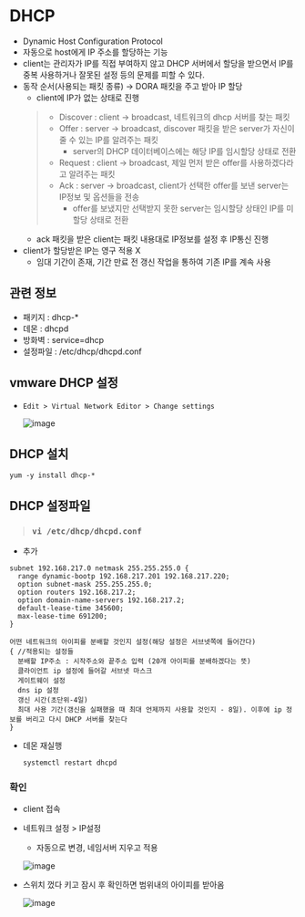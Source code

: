 # DHCP
- Dynamic Host Configuration Protocol
- 자동으로 host에게 IP 주소를 할당하는 기능
- client는 관리자가 IP를 직접 부여하지 않고 DHCP 서버에서 할당을 받으면서 IP를 중복 사용하거나 잘못된 설정 등의 문제를 피할 수 있다.
- 동작 순서(사용되는 패킷 종류) → DORA 패킷을 주고 받아 IP 할당
  - client에 IP가 없는 상태로 진행
  > - Discover : client → broadcast, 네트워크의 dhcp 서버를 찾는 패킷
  > - Offer : server → broadcast, discover 패킷을 받은 server가 자신이 줄 수 있는 IP를 알려주는 패킷
  >   - server의 DHCP 데이터베이스에는 해당 IP를 임시할당 상태로 전환
  > - Request : client → broadcast, 제일 먼저 받은 offer를 사용하겠다라고 알려주는 패킷
  > - Ack : server → broadcast, client가 선택한 offer를 보낸 server는 IP정보 및 옵션들을 전송
  >   - offer를 보냈지만 선택받지 못한 server는 임시할당 상태인 IP를 미할당 상태로 전환
  - ack 패킷을 받은 client는 패킷 내용대로 IP정보를 설정 후 IP통신 진행
- client가 할당받은 IP는 영구 적용 X
  - 임대 기간이 존재, 기간 만료 전 갱신 작업을 통하여 기존 IP를 계속 사용

## 관련 정보
- 패키지 : dhcp-*
- 데몬 : dhcpd
- 방화벽 : service=dhcp
- 설정파일 : /etc/dhcp/dhcpd.conf

## vmware DHCP 설정
* `Edit > Virtual Network Editor > Change settings`
  
  ![image](https://user-images.githubusercontent.com/79209568/118942750-f9f45a00-b98d-11eb-9ade-1c4372be3186.png)

## DHCP 설치
```
yum -y install dhcp-*
```
## DHCP 설정파일
> ### `vi /etc/dhcp/dhcpd.conf`

* 추가
```
subnet 192.168.217.0 netmask 255.255.255.0 {
  range dynamic-bootp 192.168.217.201 192.168.217.220;
  option subnet-mask 255.255.255.0;
  option routers 192.168.217.2;
  option domain-name-servers 192.168.217.2;
  default-lease-time 345600;
  max-lease-time 691200;
}
```
```
어떤 네트워크의 아이피를 분배할 것인지 설정(해당 설정은 서브넷쪽에 들어간다)
{ //적용되는 설정들
  분배할 IP주소 : 시작주소와 끝주소 입력 (20개 아이피를 분배하겠다는 뜻)
  클라이언트 ip 설정에 들어갈 서브넷 마스크
  게이트웨이 설정
  dns ip 설정
  갱신 시간(초단위-4일)
  최대 사용 기간(갱신을 실패했을 때 최대 언제까지 사용할 것인지 - 8일). 이후에 ip 정보를 버리고 다시 DHCP 서버를 찾는다
}
```
* 데몬 재실행
  ```
  systemctl restart dhcpd
  ```
### 확인
* client 접속
* 네트워크 설정 > IP설정
  * 자동으로 변경, 네임서버 지우고 적용
  
  ![image](https://user-images.githubusercontent.com/79209568/118946102-0b8b3100-b991-11eb-9f59-2945bae26165.png)
* 스위치 껐다 키고 잠시 후 확인하면 범위내의 아이피를 받아옴
  
  ![image](https://user-images.githubusercontent.com/79209568/118946218-21005b00-b991-11eb-8a7e-a782e95cac35.png)
